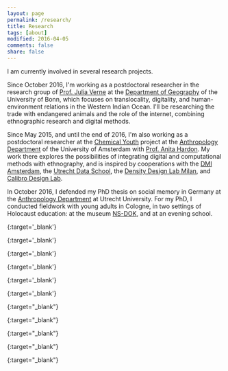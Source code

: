 ```yaml
---
layout: page
permalink: /research/
title: Research
tags: [about]
modified: 2016-04-05
comments: false
share: false
---
```


I am currently involved in several research projects.

Since October 2016, I'm working as a postdoctoral researcher in the research group of [Prof. Julia Verne][verne] 
at the [Department of Geography][geobonn] of the University of Bonn, which focuses on translocality, digitality, 
and human-environment relations in the 
Western Indian Ocean. I'll be researching the trade with endangered animals
and the role of the internet, combining ethnographic research and digital methods.

Since May 2015, and until the end of 2016, I'm also working as a postdoctoral researcher at the [Chemical Youth][chem] 
project at the [Anthropology Department][uvaanthro] of the University of Amsterdam with [Prof. Anita Hardon][anita]. 
My work there explores the possibilities of integrating digital and computational methods
with ethnography, and is inspired by cooperations with the [DMI Amsterdam][dmi], the [Utrecht Data School][uds], 
the [Density Design Lab Milan][density], and [Calibro Design Lab][calibro].

In October 2016, I defended my PhD thesis on social memory in Germany at the [Anthropology Department][utrechtanthro] at 
Utrecht University. For my PhD, I conducted fieldwork with young adults in Cologne, in two
settings of Holocaust education: at the museum [NS-DOK][nsdok], and at an evening school.



[utrechtanthro]: http://www.uu.nl/en/organisation/faculty-of-social-and-behavioural-sciences/about-the-faculty/departments/cultural-anthropology
{:target='_blank'}

[nsdok]: http://www.museenkoeln.de/ns-dokumentationszentrum/pages/314.aspx
{:target='_blank'}

[chem]: http://chemicalyouth.org/
{:target='_blank'}

[uvaanthro]: http://www.uva.nl/en/disciplines/anthropology
{:target='_blank'}

[anita]: http://www.uva.nl/over-de-uva/organisatie/medewerkers/content/h/a/a.p.hardon/a.p.hardon.html
{:target='_blank'}

[dmi]: https://wiki.digitalmethods.net/Dmi/WebHome
{:target='_blank'}

[uds]: http://www.dataschool.nl/en/home-2/
{:target="_blank"}

[density]: http://www.densitydesign.org/
{:target="_blank"}

[calibro]: http://calib.ro/
{:target="_blank"}

[verne]: https://www.geographie.uni-bonn.de/forschung/wissenschaftliche-bereiche/geographische-entwicklungsforschung/staff/prof.-dr.-julia-verne-1
{:target="_blank"}

[geobonn]: https://www.geographie.uni-bonn.de/
{:target="_blank"}
